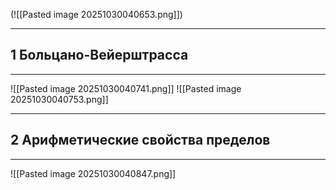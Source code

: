 (![[Pasted image 20251030040653.png]])

---
1 Больцано-Вейерштрасса
---
---
![[Pasted image 20251030040741.png]]
![[Pasted image 20251030040753.png]]

---
2 Арифметические свойства пределов
---
---
![[Pasted image 20251030040847.png]]
